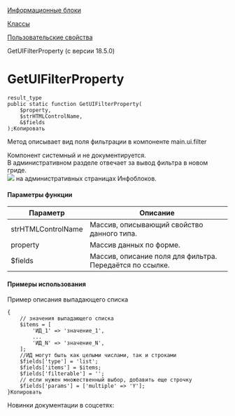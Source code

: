 [Информационные блоки](/api_help/iblock/index.php)

[Классы](/api_help/iblock/classes/index.php)

[Пользовательские свойства](/api_help/iblock/classes/user_properties/index.php)

GetUIFilterProperty (с версии 18.5.0)

GetUIFilterProperty
===================

```
result_type
public static function GetUIFilterProperty(
	$property,
	$strHTMLControlName,
	&$fields
);Копировать
```

Метод описывает вид поля фильтрации в компоненте
main.ui.filter



Компонент системный и не документируется.   
 В административном разделе отвечает за вывод фильтра в новом гриде.   
 ![](/upload/api_help/main/main_ui_filter_ib.png)
на административных страницах Инфоблоков.

#### Параметры функции

| Параметр | Описание |
| --- | --- |
| strHTMLControlName | Массив, описывающий свойство данного типа. |
| property | Массив данных по форме. |
| $fields | Массив, описание поля для фильтра. Передаётся по ссылке. |

#### Примеры использования

Пример описания выпадающего списка

```
{
	// значения выпадающего списка
	$items = [
		'ИД_1' => 'значение_1',
		...
		'ИД_N' => 'значение_N',
	];
	//ИД могут быть как целыми числами, так и строками
	$fields['type'] = 'list';
	$fields['items'] = $items;
	$fields['filterable'] = '';
	// если нужен множественный выбор, добавить еще строчку
	$fields['params'] = ['multiple' => 'Y'];
}Копировать
```

Новинки документации в соцсетях: